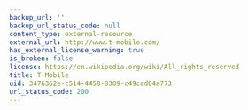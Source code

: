 ```yaml
---
backup_url: ''
backup_url_status_code: null
content_type: external-resource
external_url: http://www.t-mobile.com/
has_external_license_warning: true
is_broken: false
license: https://en.wikipedia.org/wiki/All_rights_reserved
title: T-Mobile
uid: 3476362e-c514-4458-8309-c49cad04a773
url_status_code: 200
---
```

